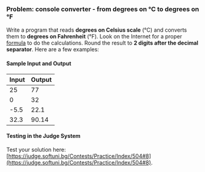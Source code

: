### Problem:	console converter - from degrees on °C to degrees on °F

Write a program that reads **degrees on Celsius scale** (°C) and converts them to **degrees on Fahrenheit** (°F). Look on the Internet for a proper [formula](http://bfy.tw/3rGh "Търсене в Google") to do the calculations. Round the result to **2 digits after the decimal separator**. Here are a few examples:

#### Sample Input and Output

| Input | Output |
|----|-----|
|  25  |   77  |
|   0  |   32  |
| -5.5 |  22.1 |
| 32.3 | 90.14 |

#### Testing in the Judge System

Test your solution here: [https://judge.softuni.bg/Contests/Practice/Index/504#8](https://judge.softuni.bg/Contests/Practice/Index/504#8).
